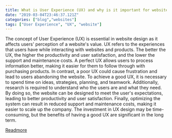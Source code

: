 ```yaml
---
title: What is User Experience (UX) and why is it important for website design?
date: "2019-03-04T23:46:37.121Z"
categories: ["blog","websites"]
tags: ["User Experience", "UX", "website"]
---
```


The concept of User Experience (UX) is essential in website design as it affects users' perception of a website's value. UX refers to the experiences that users have while interacting with websites and products. The better the UX, the higher the productivity and user satisfaction, and the lower the support and maintenance costs. A perfect UX allows users to process information better, making it easier for them to follow through with purchasing products. In contrast, a poor UX could cause frustration and lead to users abandoning the website. To achieve a good UX, it is necessary to spend time on ideas, strategies, planning, and teamwork. Additionally, research is required to understand who the users are and what they need. By doing so, the website can be designed to meet the user's expectations, leading to better productivity and user satisfaction. Finally, optimizing the system can result in reduced support and maintenance costs, making it easier to scale up the company. The investment in UX design may be time-consuming, but the benefits of having a good UX are significant in the long term.

[Readmore](https://www.linkedin.com/pulse/why-user-experience-important-websites-nhat-nvi-mai)